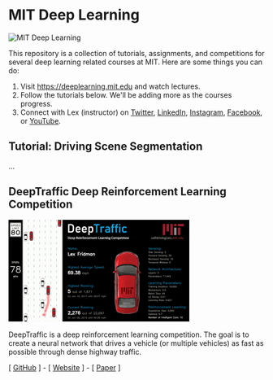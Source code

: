 # MIT Deep Learning

![MIT Deep Learning](https://deeplearning.mit.edu/files/images/mit_deep_learning.png)

This repository is a collection of tutorials, assignments, and competitions for several deep learning related courses at MIT. Here are some things you can do:

1. Visit https://deeplearning.mit.edu and watch lectures.
1. Follow the tutorials below. We'll be adding more as the courses progress.
1. Connect with Lex (instructor) on [Twitter](https://twitter.com/LexFridman), [LinkedIn](https://www.linkedin.com/in/lexfridman/), [Instagram](https://www.instagram.com/lexfridman/), [Facebook](https://www.facebook.com/lexfridman), or [YouTube](https://www.youtube.com/lexfridman).

## Tutorial: Driving Scene Segmentation

...

## DeepTraffic Deep Reinforcement Learning Competition

<img src="images/thumb_deeptraffic.gif">

DeepTraffic is a deep reinforcement learning competition. The goal is to create a neural network that drives a vehicle (or multiple vehicles) as fast as possible through dense highway traffic.

[ [GitHub](https://selfdrivingcars.mit.edu/deeptraffic) ] - 
[ [Website](https://selfdrivingcars.mit.edu/deeptraffic) ] - 
[ [Paper](https://arxiv.org/abs/1801.02805) ]



